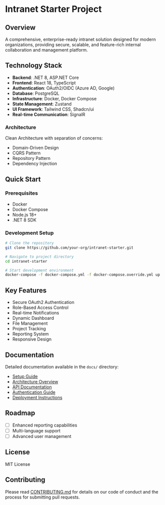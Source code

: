# Intranet Starter Project

## Overview
A comprehensive, enterprise-ready intranet solution designed for modern organizations, providing secure, scalable, and feature-rich internal collaboration and management platform.

## Technology Stack
- **Backend**: .NET 8, ASP.NET Core
- **Frontend**: React 18, TypeScript
- **Authentication**: OAuth2/OIDC (Azure AD, Google)
- **Database**: PostgreSQL
- **Infrastructure**: Docker, Docker Compose
- **State Management**: Zustand
- **UI Framework**: Tailwind CSS, Shadcn/ui
- **Real-time Communication**: SignalR

### Architecture
Clean Architecture with separation of concerns:
- Domain-Driven Design
- CQRS Pattern
- Repository Pattern
- Dependency Injection

## Quick Start

### Prerequisites
- Docker
- Docker Compose
- Node.js 18+
- .NET 8 SDK

### Development Setup
```bash
# Clone the repository
git clone https://github.com/your-org/intranet-starter.git

# Navigate to project directory
cd intranet-starter

# Start development environment
docker-compose -f docker-compose.yml -f docker-compose.override.yml up --build
```

## Key Features
- Secure OAuth2 Authentication
- Role-Based Access Control
- Real-time Notifications
- Dynamic Dashboard
- File Management
- Project Tracking
- Reporting System
- Responsive Design

## Documentation
Detailed documentation available in the `docs/` directory:
- [Setup Guide](docs/SETUP.md)
- [Architecture Overview](docs/ARCHITECTURE.md)
- [API Documentation](docs/API.md)
- [Authentication Guide](docs/AUTHENTICATION.md)
- [Deployment Instructions](docs/DEPLOYMENT.md)

## Roadmap
- [ ] Enhanced reporting capabilities
- [ ] Multi-language support
- [ ] Advanced user management

## License
MIT License

## Contributing
Please read [CONTRIBUTING.md](CONTRIBUTING.md) for details on our code of conduct and the process for submitting pull requests.